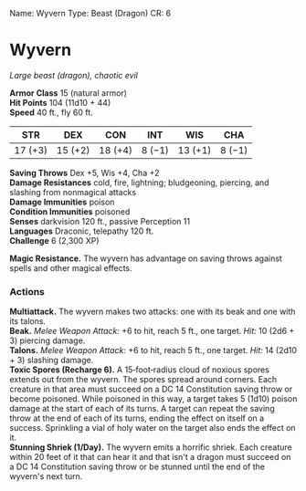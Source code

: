 Name: Wyvern
Type: Beast (Dragon)
CR: 6

# Wyvern
_Large beast (dragon), chaotic evil_

**Armor Class** 15 (natural armor)    
**Hit Points** 104 (11d10 + 44)    
**Speed** 40 ft., fly 60 ft. 

| STR      | DEX     | CON      | INT     | WIS     | CHA     |
|----------|---------|----------|---------|---------|---------|
| 17 (+3) | 15 (+2) | 18 (+4) | 8 (−1) | 13 (+1) | 8 (−1) |

**Saving Throws** Dex +5, Wis +4, Cha +2    
**Damage Resistances** cold, fire, lightning; bludgeoning, piercing, and slashing from nonmagical attacks    
**Damage Immunities** poison    
**Condition Immunities** poisoned    
**Senses** darkvision 120 ft., passive Perception 11    
**Languages** Draconic, telepathy 120 ft.    
**Challenge** 6 (2,300 XP)  

**Magic Resistance.** The wyvern has advantage on saving throws against spells and other magical effects. 

### Actions 
**Multiattack.** The wyvern makes two attacks: one with its beak and one with its talons.    
**Beak.** _Melee Weapon Attack:_ +6 to hit, reach 5 ft., one target. _Hit:_ 10 (2d6 + 3) piercing damage.    
**Talons.** _Melee Weapon Attack:_ +6 to hit, reach 5 ft., one target. _Hit:_ 14 (2d10 + 3) slashing damage.    
**Toxic Spores (Recharge 6).** A 15­‐foot­‐radius cloud of noxious spores extends out from the wyvern. The spores spread around corners. Each creature in that area must succeed on a DC 14 Constitution saving throw or become poisoned. While poisoned in this way, a target takes 5 (1d10) poison damage at the start of each of its turns. A target can repeat the saving throw at the end of each of its turns, ending the effect on itself on a success. Sprinkling a vial of holy water on the target also ends the effect on it.    
**Stunning Shriek (1/Day).** The wyvern emits a horrific shriek. Each creature within 20 feet of it that can hear it and that isn't a dragon must succeed on a DC 14 Constitution saving throw or be stunned until the end of the wyvern's next turn.